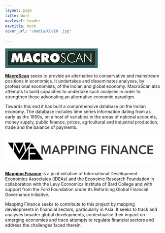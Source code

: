 ```yaml
---
layout: page
title: Work
navlevel: header
navtitle: Work
cover_url: "/media/COVER .jpg"

---
```

![](/media/Macroscan_Logo_Final.jpg)

[**MacroScan**](http://www.macroscan.net/ "Macroscan") seeks to provide an alternative to conservative and mainstream positions in economics. It undertakes and disseminates analyses, by professional economists, of the Indian and global economy. MacroScan also attempts to build capacities to undertake such analyses in order to strengthen those advocating an alternative economic paradigm.

Towards this end it has built a comprehensive database on the Indian economy. The database includes time series information dating from as early as the 1950s, on a host of variables in the areas of national accounts, money supply, public finance, prices, agricultural and industrial production, trade and the balance of payments.

![](/media/MP.jpg)

[**Mapping Finance**](http://www.mappingfinance.org/ "Mapping Finance") is a joint initiative of International Development Economics Associates (IDEAs) and the Economic Research Foundation in collaboration with the Levy Economics Institute of Bard College and with support from the Ford Foundation under its Reforming Global Financial Governance initiative.

Mapping Finance seeks to contribute to this project by mapping developments in financial sectors, particularly in Asia. It seeks to track and analyses broader global developments, contextualise their impact on emerging economies and trace attempts to regulate financial sectors and address the challenges faced therein.